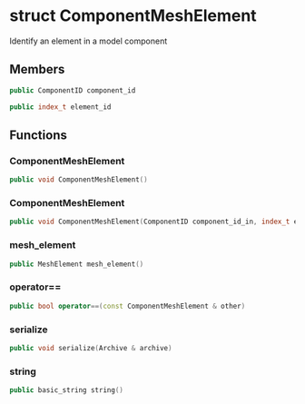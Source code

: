 # struct ComponentMeshElement


 Identify an element in a model component



## Members

```cpp
public ComponentID component_id

```

```cpp
public index_t element_id

```



## Functions

### ComponentMeshElement

```cpp
public void ComponentMeshElement()
```


### ComponentMeshElement

```cpp
public void ComponentMeshElement(ComponentID component_id_in, index_t element_id_in)
```


### mesh_element

```cpp
public MeshElement mesh_element()
```


### operator==

```cpp
public bool operator==(const ComponentMeshElement & other)
```


### serialize

```cpp
public void serialize(Archive & archive)
```


### string

```cpp
public basic_string string()
```




